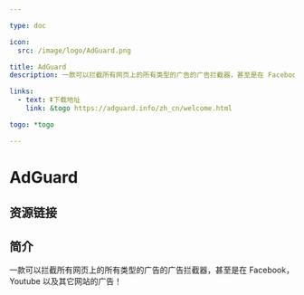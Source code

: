 ```yaml
---

type: doc

icon:
  src: /image/logo/AdGuard.png

title: AdGuard
description: 一款可以拦截所有网页上的所有类型的广告的广告拦截器，甚至是在 Facebook，Youtube 以及其它网站的广告！

links:
  - text: ⏬下载地址
    link: &togo https://adguard.info/zh_cn/welcome.html

togo: *togo

---
```


<ShowLogo />

# AdGuard

<ShowBreadcrumb />

## 资源链接

<ShowLinks />

## 简介

一款可以拦截所有网页上的所有类型的广告的广告拦截器，甚至是在 Facebook，Youtube 以及其它网站的广告！
